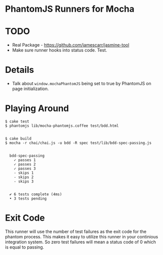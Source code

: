 # PhantomJS Runners for Mocha


# TODO

* Real Package - https://github.com/jamescarr/jasmine-tool
* Make sure runner hooks into status code. Test.


# Details

* Talk about `window.mochaPhantomJS` being set to true by PhantomJS on page initialization.


# Playing Around
  
    $ cake test
    $ phantomjs lib/mocha-phantomjs.coffee test/bdd.html


    $ cake build
    $ mocha -r chai/chai.js -u bdd -R spec test/lib/bdd-spec-passing.js


      bdd-spec-passing
        ✓ passes 1 
        ✓ passes 2 
        ✓ passes 3 
        - skips 1
        - skips 2
        - skips 3


      ✔ 6 tests complete (4ms)
      • 3 tests pending


# Exit Code

This runner will use the number of test failures as the exit code for the phantom process. This makes it easy to utilize this runner in your continious integration system. So zero test failures will mean a status code of 0 which is equal to passing. 




